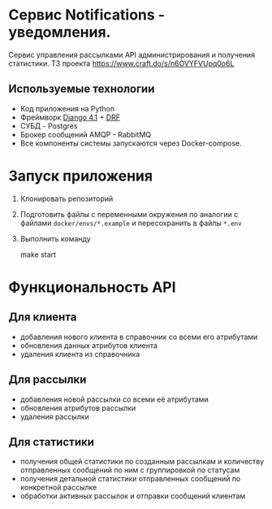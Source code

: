 # Сервис Notifications - уведомления.

Сервис управления рассылками API администрирования и получения статистики.
ТЗ проекта https://www.craft.do/s/n6OVYFVUpq0o6L


## Используемые технологии
- Код приложения на Python
- Фреймворк [Django 4.1](https://docs.djangoproject.com/en/4.1/) + [DRF](https://www.django-rest-framework.org/#installation)
- СУБД - Postgres
- Брокер сообщений AMQP - RabbitMQ
- Все компоненты системы запускаются через Docker-compose.

# Запуск приложения
1. Клонировать репозиторий

2. Подготовить файлы с переменными окружения по аналогии с файлами `docker/envs/*.example` и пересохранить в файлы `*.env`

3. Выполнить команду

    make start


# Функциональность API
## Для клиента
 - добавления нового клиента в справочник со всеми его атрибутами
 - обновления данных атрибутов клиента
 - удаления клиента из справочника
## Для рассылки
 - добавления новой рассылки со всеми её атрибутами
 - обновления атрибутов рассылки
 - удаления рассылки
## Для статистики
 - получения общей статистики по созданным рассылкам и количеству отправленных сообщений по ним с группировкой по статусам
 - получения детальной статистики отправленных сообщений по конкретной рассылке
 - обработки активных рассылок и отправки сообщений клиентам

